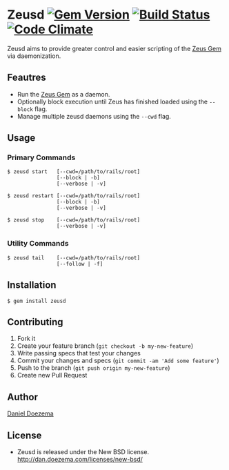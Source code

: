 # Zeusd [![Gem Version](https://badge.fury.io/rb/zeusd.png)](http://badge.fury.io/rb/zeusd) [![Build Status](https://travis-ci.org/veloper/zeusd.png?branch=master)](https://travis-ci.org/veloper/zeusd) [![Code Climate](https://codeclimate.com/github/veloper/zeusd.png)](https://codeclimate.com/github/veloper/zeusd)

Zeusd aims to provide greater control and easier scripting of the [Zeus Gem](https://github.com/burke/zeus) via daemonization.

## Feautres

* Run the [Zeus Gem](https://github.com/burke/zeus) as a daemon.
* Optionally block execution until Zeus has finished loaded using the `--block` flag.
* Manage multiple zeusd daemons using the `--cwd` flag.

## Usage

### Primary Commands

```
$ zeusd start   [--cwd=/path/to/rails/root]
                [--block | -b]
                [--verbose | -v]

$ zeusd restart [--cwd=/path/to/rails/root]
                [--block | -b]
                [--verbose | -v]

$ zeusd stop    [--cwd=/path/to/rails/root]
                [--verbose | -v]
```

### Utility Commands

```
$ zeusd tail    [--cwd=/path/to/rails/root]
                [--follow | -f]
```

## Installation

```
$ gem install zeusd
```

## Contributing

1. Fork it
2. Create your feature branch (`git checkout -b my-new-feature`)
3. Write passing specs that test your changes
3. Commit your changes and specs (`git commit -am 'Add some feature'`)
4. Push to the branch (`git push origin my-new-feature`)
5. Create new Pull Request

## Author

[Daniel Doezema](http://dan.doezema.com)

## License

* Zeusd is released under the New BSD license. http://dan.doezema.com/licenses/new-bsd/